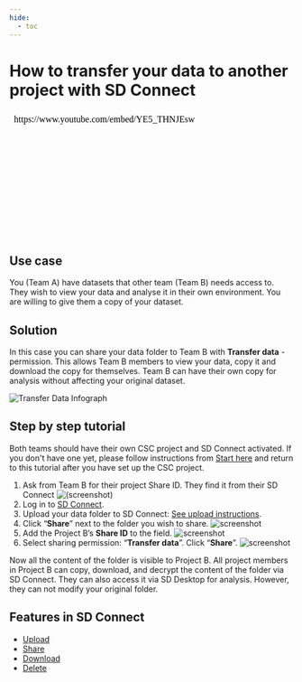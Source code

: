```yaml
---
hide:
  - toc
---
```


# How to transfer your data to another project with SD Connect

<iframe width="400" height="225" srcdoc="https://www.youtube.com/embed/YE5_THNJEsw" title="Introducing CSC Sensitive Data Services" frameborder="0" allow="accelerometer; autoplay; clipboard-write; encrypted-media; gyroscope; picture-in-picture; web-share" allowfullscreen></iframe>



## Use case
You (Team A) have datasets that other team (Team B) needs access to. They wish to view your data and analyse it in their own environment. You are willing to give them a copy of your dataset.

## Solution
In this case you can share your data folder to Team B with **Transfer data** -permission. This allows Team B members to view your data, copy it and download the copy for themselves. Team B can have their own copy for analysis without affecting your original dataset.

![Transfer Data Infograph](https://a3s.fi/docs-files/sensitive-data/SD_Connect/UseCase_TransferData.png)



## Step by step tutorial

Both teams should have their own CSC project and SD Connect activated. If you don't have one yet, please follow instructions from [Start here](sd-access.md) and return to this tutorial after you have set up the CSC project.

1. Ask from Team B for their project Share ID. They find it from their SD Connect 
![(screenshot)](https://a3s.fi/docs-files/sensitive-data/SD_Connect/UseCase_ShareID.png)
2. Log in to [SD Connect](./sd-connect-login.md).
3. Upload your data folder to SD Connect: [See upload instructions](./sd-connect-upload.md).
4. Click “**Share**” next to the folder you wish to share.
![screenshot](https://a3s.fi/docs-files/sensitive-data/SD_Connect/UseCase_ShareButton.png)
5. Add the Project B’s **Share ID** to the field.
![screenshot](https://a3s.fi/docs-files/sensitive-data/SD_Connect/UseCase_AddShareID.png)
6. Select sharing permission: “**Transfer data**”. Click “**Share**”.
![screenshot](https://a3s.fi/docs-files/sensitive-data/SD_Connect/UseCase_SelectPermission.png)

Now all the content of the folder is visible to Project B. All project members in Project B can copy, download, and decrypt the content of the folder via SD Connect. They can also access it via SD Desktop for analysis. However, they can not modify your original folder.

## Features in SD Connect 

* [Upload](./sd-connect-upload.md)
* [Share](./sd-connect-share.md)
* [Download](./sd-connect-download.md)
* [Delete](./sd-connect-delete.md)

